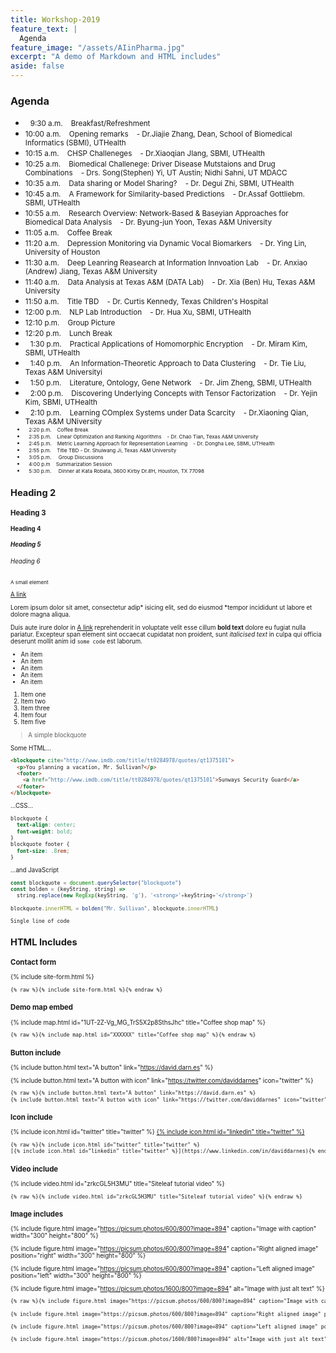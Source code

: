```yaml
---
title: Workshop-2019
feature_text: |
  Agenda
feature_image: "/assets/AIinPharma.jpg"
excerpt: "A demo of Markdown and HTML includes"
aside: false
---
```


### Agenda

<!--
|&nbsp; &nbsp; &nbsp; &nbsp; &nbsp; &nbsp; &nbsp; &nbsp; &nbsp; &nbsp; |   |   |
|<small> 9:30 a.m.</small>|<small>Breakfast/Refreshment                                                 </small>|<small>Changes                                                                 </small>|
|<small>10:00 a.m.</small>|<small>Opening remarks                                                       </small>|<small>Dr.Jiajie Zhang, Dean, School of Biomedical Informatics (SBMI), UTHealth</small>|
|<small>10:15 a.m.</small>|<small>CHSP Challeneges                                                      </small>|<small>Dr.Xiaoqian JIang, SBMI, UTHealth                                       </small>|
|<small>10:25 a.m.</small>|<small>Biomedical Challenege: Driver Disease Mutstaions and Drug Combinations</small>|<small>Drs. Song(Stephen) Yi, UT Austin; Nidhi Sahni, UT MDACC                 </small>|
|<small>10:35 a.m.</small>|<small>Data sharing or Model Sharing?                                        </small>|<small>Dr. Degui Zhi, SBMI, UTHealth                                           </small>|
|<small>10:45 a.m.</small>|<small>A Framework for Similarity-based Predictions                          </small>|<small>Dr.Assaf Gottliebm. SBMI, UTHealth                                      </small>|
|<small>10:55 a.m.</small>|<small>Research Overview: Network-Based & Baseyian Approaches for Biomedical Data Analysis</small>|<small>Dr. Byung-jun Yoon, Texas A&M University                   </small>|
|<small>11:05 a.m.</small>|<small>Coffee Break                                                          </small>|<small>New                                                                     </small>|
|<small>11:20 a.m.</small>|<small>Depression Monitoring via Dynamic Vocal Biomarkers                    </small>|<small>Dr. Ying Lin, University of Houston                                     </small>|
|<small>11:30 a.m.</small>|<small>Deep Leanring Reasearch at Information Innvoation Lab                 </small>|<small>Dr. Anxiao (Andrew) Jiang, Texas A&M University                         </small>|
|<small>11:40 a.m.</small>|<small>Data Analysis at Texas A&M (DATA Lab)                                 </small>|<small>Dr. Xia (Ben) Hu, Texas A&M University                                  </small>|
|<small>11:50 a.m.</small>|<small>Title TBD                                                             </small>|<small>Dr. Curtis Kennedy, Texas Children's Hospital                           </small>|
|<small>12:00 p.m.</small>|<small>NLP Lab Introduction                                                  </small>|<small>Dr. Hua Xu, SBMI, UTHealth                                              </small>| 
|<small>12:10 p.m.</small>|<small>Group Picture                                                         </small>|<small>New                                                                     </small>|
|<small>12:20 p.m.</small>|<small>Lunch Break                                                           </small>|<small>New                                                                     </small>|
|<small> 1:30 p.m.</small>|<small>Practical Applications of Homomorphic Encryption                      </small>|<small>Dr. Miram Kim, SBMI, UTHealth                                           </small>|

-->

* &nbsp; <small>9:30 a.m.</small><small>&nbsp; &nbsp; Breakfast/Refreshment</small>
* <small>10:00 a.m.</small><small>&nbsp; &nbsp; Opening remarks</small><small>&nbsp; &nbsp; - Dr.Jiajie Zhang, Dean, School of Biomedical Informatics (SBMI), UTHealth</small>
* <small>10:15 a.m.</small><small>&nbsp; &nbsp; CHSP Challeneges</small><small>&nbsp; &nbsp; - Dr.Xiaoqian JIang, SBMI, UTHealth</small>
* <small>10:25 a.m.</small><small>&nbsp; &nbsp; Biomedical Challenege: Driver Disease Mutstaions and Drug Combinations</small><small>&nbsp; &nbsp; - Drs. Song(Stephen) Yi, UT Austin; Nidhi Sahni, UT MDACC</small>
* <small>10:35 a.m.</small><small>&nbsp; &nbsp; Data sharing or Model Sharing?</small><small>&nbsp; &nbsp; - Dr. Degui Zhi, SBMI, UTHealth</small>
* <small>10:45 a.m.</small><small>&nbsp; &nbsp; A Framework for Similarity-based Predictions</small><small>&nbsp; &nbsp; - Dr.Assaf Gottliebm. SBMI, UTHealth</small>
* <small>10:55 a.m.</small><small>&nbsp; &nbsp; Research Overview: Network-Based & Baseyian Approaches for Biomedical Data Analysis</small><small>&nbsp; &nbsp; - Dr. Byung-jun Yoon, Texas A&M University </small>
* <small>11:05 a.m.</small><small>&nbsp; &nbsp; Coffee Break</small>
* <small>11:20 a.m.</small><small>&nbsp; &nbsp; Depression Monitoring via Dynamic Vocal Biomarkers</small><small>&nbsp; &nbsp; - Dr. Ying Lin, University of Houston</small>
* <small>11:30 a.m.</small><small>&nbsp; &nbsp; Deep Leanring Reasearch at Information Innvoation Lab</small><small>&nbsp; &nbsp; - Dr. Anxiao (Andrew) Jiang, Texas A&M University</small>
* <small>11:40 a.m.</small><small>&nbsp; &nbsp; Data Analysis at Texas A&M (DATA Lab)</small><small>&nbsp; &nbsp; - Dr. Xia (Ben) Hu, Texas A&M University</small>
* <small>11:50 a.m.</small><small>&nbsp; &nbsp; Title TBD</small><small>&nbsp; &nbsp; - Dr. Curtis Kennedy, Texas Children's Hospital</small>
* <small>12:00 p.m.</small><small>&nbsp; &nbsp; NLP Lab Introduction</small><small>&nbsp; &nbsp; - Dr. Hua Xu, SBMI, UTHealth</small> 
* <small>12:10 p.m.</small><small>&nbsp; &nbsp; Group Picture</small>
* <small>12:20 p.m.</small><small>&nbsp; &nbsp; Lunch Break</small>
* &nbsp; <small>1:30 p.m.</small><small>&nbsp; &nbsp; Practical Applications of Homomorphic Encryption</small><small>&nbsp; &nbsp; - Dr. Miram Kim, SBMI, UTHealth</small>
* &nbsp; <small>1:40 p.m.</small><small>&nbsp; &nbsp; An Information-Theoretic Approach to Data Clustering&nbsp; &nbsp; - Dr. Tie Liu, Texas A&M Universityi</small>
* &nbsp; <small>1:50 p.m.</small><small>&nbsp; &nbsp; Literature, Ontology, Gene Network&nbsp; &nbsp; - Dr. Jim Zheng, SBMI, UTHealth</small>
* &nbsp; <small>2:00 p.m.</small><small>&nbsp; &nbsp; Discovering Underlying Concepts with Tensor Factorization&nbsp; &nbsp; - Dr. Yejin Kim, SBMI, UTHealth</small>
* &nbsp; <small>2:10 p.m.</small><small>&nbsp; &nbsp; Learning COmplex Systems under Data Scarcity&nbsp; &nbsp; - Dr.Xiaoning Qian, Texas A&M UNiversity<small>
* &nbsp; <small>2:20 p.m.</small><small>&nbsp; &nbsp; Coffee Break</small>
* &nbsp; <small>2:35 p.m.</small><small>&nbsp; &nbsp; Linear Optimization and Ranking Algorithms&nbsp; &nbsp; - Dr. Chao Tian, Texas A&M University</small>
* &nbsp; <small>2:45 p.m.</small><small>&nbsp; &nbsp; Metric Learning Approach for Representation Learning&nbsp; &nbsp; - Dr. Dongha Lee, SBMI, UTHealth</small>
* &nbsp; <small>2:55 p.m.</small><small>&nbsp; &nbsp; Title TBD - Dr. Shuiwang Ji, Texas A&M University</small>
* &nbsp; <small>3:05 p.m. &nbsp; &nbsp; Group Discussions</small>
* &nbsp; <small>4:00 p.m  &nbsp; &nbsp;Summarization Session</small>
* &nbsp; <small>5:30 p.m. &nbsp; &nbsp; Dinner at Kata Robata, 3600 Kirby Dr.#H, Houston, TX 77098</small>

## Heading 2

### Heading 3

#### Heading 4

##### Heading 5

###### Heading 6

<small>A small element</small>

[A link](https://david.darn.es "A link")

Lorem ipsum dolor sit amet, consectetur adip* isicing elit, sed do eiusmod *tempor incididunt ut labore et dolore magna aliqua.

Duis aute irure dolor in [A link](https://david.darn.es "A link") reprehenderit in voluptate velit esse cillum **bold text** dolore eu fugiat nulla pariatur. Excepteur span element sint occaecat cupidatat non proident, sunt _italicised text_ in culpa qui officia deserunt mollit anim id `some code` est laborum.

* An item
* An item
* An item
* An item
* An item

1. Item one
2. Item two
3. Item three
4. Item four
5. Item five

> A simple blockquote

Some HTML...

``` html
<blockquote cite="http://www.imdb.com/title/tt0284978/quotes/qt1375101">
  <p>You planning a vacation, Mr. Sullivan?</p>
  <footer>
    <a href="http://www.imdb.com/title/tt0284978/quotes/qt1375101">Sunways Security Guard</a>
  </footer>
</blockquote>
```

...CSS...

``` css
blockquote {
  text-align: center;
  font-weight: bold;
}
blockquote footer {
  font-size: .8rem;
}
```

...and JavaScript

``` js
const blockquote = document.querySelector("blockquote")
const bolden = (keyString, string) =>
  string.replace(new RegExp(keyString, 'g'), '<strong>'+keyString+'</strong>')

blockquote.innerHTML = bolden("Mr. Sullivan", blockquote.innerHTML)
```

`Single line of code`

## HTML Includes

### Contact form

{% include site-form.html %}

``` html
{% raw %}{% include site-form.html %}{% endraw %}
```

### Demo map embed

{% include map.html id="1UT-2Z-Vg_MG_TrS5X2p8SthsJhc" title="Coffee shop map" %}

``` html
{% raw %}{% include map.html id="XXXXXX" title="Coffee shop map" %}{% endraw %}
```

### Button include

{% include button.html text="A button" link="https://david.darn.es" %}

{% include button.html text="A button with icon" link="https://twitter.com/daviddarnes" icon="twitter" %}

``` html
{% raw %}{% include button.html text="A button" link="https://david.darn.es" %}
{% include button.html text="A button with icon" link="https://twitter.com/daviddarnes" icon="twitter" %}{% endraw %}
```

### Icon include

{% include icon.html id="twitter" title="twitter" %} [{% include icon.html id="linkedin" title="twitter" %}](https://www.linkedin.com/in/daviddarnes)

``` html
{% raw %}{% include icon.html id="twitter" title="twitter" %}
[{% include icon.html id="linkedin" title="twitter" %}](https://www.linkedin.com/in/daviddarnes){% endraw %}
```

### Video include

{% include video.html id="zrkcGL5H3MU" title="Siteleaf tutorial video" %}

``` html
{% raw %}{% include video.html id="zrkcGL5H3MU" title="Siteleaf tutorial video" %}{% endraw %}
```


### Image includes

{% include figure.html image="https://picsum.photos/600/800?image=894" caption="Image with caption" width="300" height="800" %}

{% include figure.html image="https://picsum.photos/600/800?image=894" caption="Right aligned image" position="right" width="300" height="800" %}

{% include figure.html image="https://picsum.photos/600/800?image=894" caption="Left aligned image" position="left" width="300" height="800" %}

{% include figure.html image="https://picsum.photos/1600/800?image=894" alt="Image with just alt text" %}

``` html
{% raw %}{% include figure.html image="https://picsum.photos/600/800?image=894" caption="Image with caption" width="300" height="800" %}

{% include figure.html image="https://picsum.photos/600/800?image=894" caption="Right aligned image" position="right" width="300" height="800" %}

{% include figure.html image="https://picsum.photos/600/800?image=894" caption="Left aligned image" position="left" width="300" height="800" %}

{% include figure.html image="https://picsum.photos/1600/800?image=894" alt="Image with just alt text" %}{% endraw %}
```
